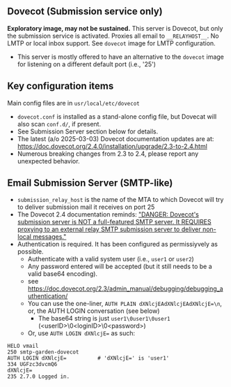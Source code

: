 ## Dovecot (Submission service only)
__Exploratory image, may not be sustained.__  This server is Dovecot, but only the submission service is activated.  Proxies all email to `__RELAYHOST__`.  No LMTP or local inbox support.  See `dovecot` image for LMTP configuration.
- This server is mostly offered to have an alternative to the `dovecot` image for listening on a different default port (i.e., '25')

## Key configuration items
Main config files are in `usr/local/etc/dovecot`
- `dovecot.conf` is installed as a stand-alone config file, but Dovecat will also scan `conf.d/`, if present.
- See Submission Server section below for details.
- The latest (a/o 2025-03-03) Dovecot documentation updates are at: <https://doc.dovecot.org/2.4.0/installation/upgrade/2.3-to-2.4.html>
- Numerous breaking changes from 2.3 to 2.4, please report any unexpected behavior.
 
## Email Submission Server (SMTP-like)
- `submission_relay_host` is the name of the MTA to which Dovecot will try to deliver submission mail it receives on port 25
- The Dovecot 2.4 documentation reminds: ["DANGER: Dovecot's submission server is NOT a full-featured SMTP server. It REQUIRES proxying to an external relay SMTP submission server to deliver non-local messages."](https://doc.dovecot.org/2.4.0/core/config/submission.html)
- Authentication is required.  It has been configured as permissiyvely as possible.
  - Authenticate with a valid system user (i.e., `user1` or `user2`)
  - Any password entered will be accepted (but it still needs to be a valid base64 encoding).
  - see <https://doc.dovecot.org/2.3/admin_manual/debugging/debugging_authentication/>
  - You can use the one-liner, `AUTH PLAIN dXNlcjEAdXNlcjEAdXNlcjE=\n`, or, the AUTH LOGIN conversation (see below)
    - The base64 string is just `user1\0user1\0user1` (\<userID\>\\0\<loginID\>\\0\<password\>)
  - Or, use `AUTH LOGIN dXNlcjE=` as such:
```
HELO vmail
250 smtp-garden-dovecot
AUTH LOGIN dXNlcjE=          # 'dXNlcjE=' is 'user1'
334 UGFzc3dvcmQ6
dXNlcjE=
235 2.7.0 Logged in.
```

